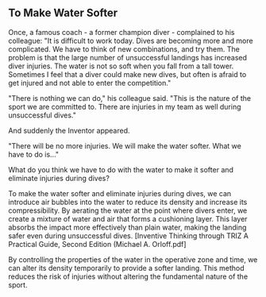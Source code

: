 ## To Make Water Softer

Once, a famous coach - a former champion diver - complained to his colleague: "It is difficult to work today. Dives are becoming more and more complicated. We have to think of new combinations, and try them. The problem is that the large number of unsuccessful landings has increased diver injuries. The water is not so soft when you fall from a tall tower. Sometimes I feel that a diver could make new dives, but often is afraid to get injured and not able to enter the competition."

"There is nothing we can do," his colleague said. "This is the nature of the sport we are committed to. There are injuries in my team as well during unsuccessful dives."

And suddenly the Inventor appeared.

"There will be no more injuries. We will make the water softer. What we have to do is..."

What do you think we have to do with the water to make it softer and eliminate injuries during dives?

To make the water softer and eliminate injuries during dives, we can introduce air bubbles into the water to reduce its density and increase its compressibility. By aerating the water at the point where divers enter, we create a mixture of water and air that forms a cushioning layer. This layer absorbs the impact more effectively than plain water, making the landing safer even during unsuccessful dives. [Inventive Thinking through TRIZ A Practical Guide, Second Edition (Michael A. Orloff.pdf]

By controlling the properties of the water in the operative zone and time, we can alter its density temporarily to provide a softer landing. This method reduces the risk of injuries without altering the fundamental nature of the sport.
